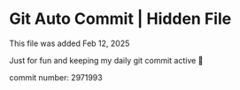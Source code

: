 # Git Auto Commit | Hidden File

This file was added Feb 12, 2025

Just for fun and keeping my daily git commit active 🤪

commit number: 2971993
